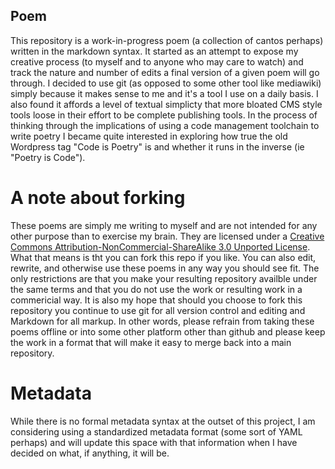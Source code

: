 ## Poem 
This repository is a work-in-progress poem (a collection of cantos perhaps) written in the markdown syntax. It started as an attempt to expose my creative process (to myself and to anyone who may care to watch) and track the nature and number of edits a final version of a given poem will go through. I decided to use git (as opposed to some other tool like mediawiki) simply because it makes sense to me and it's a tool I use on a daily basis. I also found it affords a level of textual simplicty that more bloated CMS style tools loose in their effort to be complete publishing tools. In the process of thinking through the implications of using a code management toolchain to write poetry I became quite interested in exploring how true the old Wordpress tag "Code is Poetry" is and whether it runs in the inverse (ie "Poetry is Code").

# A note about forking
These poems are simply me writing to myself and are not intended for any other purpose than to exercise my brain. They are licensed under a [Creative Commons Attribution-NonCommercial-ShareAlike 3.0 Unported License](http://creativecommons.org/licenses/by-nc-sa/3.0/deed.en_US). What that means is tht you can fork this repo if you like. You can also edit, rewrite, and otherwise use these poems in any way you should see fit. The only restrictions are that you make your resulting repository availble under the same terms and that you do not use the work or resulting work in a commericial way. It is also my hope that should you choose to fork this repository you continue to use git for all version control and editing and Markdown for all markup. In other words, please refrain from taking these poems offline or into some other platform other than github and please keep the work in a format that will make it easy to merge back into a main repository.

# Metadata
While there is no formal metadata syntax at the outset of this project, I am considering using a standardized metadata format (some sort of YAML perhaps) and will update this space with that information when I have decided on what, if anything, it will be.

